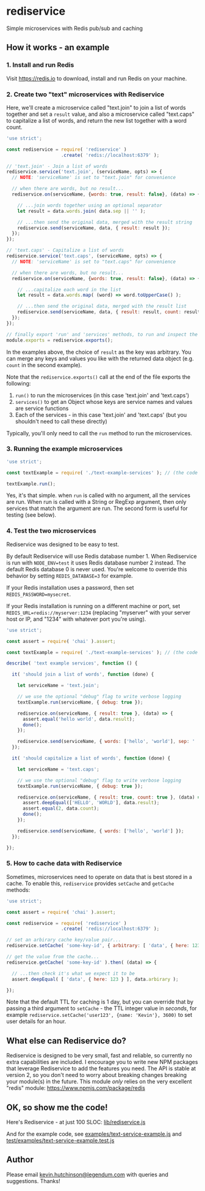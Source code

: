 # rediservice

Simple microservices with Redis pub/sub and caching


## How it works - an example

### 1. Install and run Redis

Visit https://redis.io to download, install and run Redis on your machine.


### 2. Create two "text" microservices with Rediservice

Here, we'll create a microservice called "text.join" to join a list of words together and set a `result` value, and also a microservice called "text.caps" to capitalize a list of words, and return the new list together with a word count.

```javascript
'use strict';

const rediservice = require( 'rediservice' )
                    .create( 'redis://localhost:6379' );

// 'text.join' - Join a list of words
rediservice.service('text.join', (serviceName, opts) => {
  // NOTE: 'serviceName' is set to "text.join" for convenience

  // when there are words, but no result...
  rediservice.on(serviceName, {words: true, result: false}, (data) => {

    // ...join words together using an optional separator
    let result = data.words.join( data.sep || '' );

    // ...then send the original data, merged with the result string
    rediservice.send(serviceName, data, { result: result });
  });
});

// 'text.caps' - Capitalize a list of words
rediservice.service('text.caps', (serviceName, opts) => {
  // NOTE: 'serviceName' is set to "text.caps" for convenience

  // when there are words, but no result...
  rediservice.on(serviceName, {words: true, result: false}, (data) => {

    // ...capitalize each word in the list
    let result = data.words.map( (word) => word.toUpperCase() );

    // ...then send the original data, merged with the result list
    rediservice.send(serviceName, data, { result: result, count: result.length });
  });
});

// finally export 'run' and 'services' methods, to run and inspect the services 
module.exports = rediservice.exports();
```

In the examples above, the choice of `result` as the key was arbitrary. You can merge any keys and values you like with the returned data object (e.g. `count` in the second example).

Note that the `rediservice.exports()` call at the end of the file exports the following:

1. `run()` to run the microservices (in this case 'text.join' and 'text.caps')
2. `services()` to get an Object whose keys are service names and values are service functions
3. Each of the services - in this case 'text.join' and 'text.caps' (but you shouldn't need to call these directly)

Typically, you'll only need to call the `run` method to run the microservices.


### 3. Running the example microservices

```javascript
'use strict';

const textExample = require( './text-example-services' ); // (the code above)

textExample.run();
```

Yes, it's that simple. when `run` is called with no argument, all the services are run. When run is called with a String or RegExp argument, then only services that match the argument are run. The second form is useful for testing (see below).

### 4. Test the two microservices

Rediservice was designed to be easy to test.

By default Rediservice will use Redis database number 1. When Rediservice is run with `NODE_ENV=test` it uses Redis database number 2 instead. The default Redis database 0 is never used. You're welcome to override this behavior by setting `REDIS_DATABASE=3` for example.

If your Redis installation uses a password, then set `REDIS_PASSWORD=mysecret`.

If your Redis installation is running on a different machine or port, set `REDIS_URL=redis://myserver:1234` (replacing "myserver" with your server host or IP, and "1234" with whatever port you're using).

```javascript
'use strict';

const assert = require( 'chai' ).assert;

const textExample = require( './text-example-services' ); // (the code above)

describe( 'text example services', function () {

  it( 'should join a list of words', function (done) {

    let serviceName = 'text.join';

    // we use the optional "debug" flag to write verbose logging
    textExample.run(serviceName, { debug: true });

    rediservice.on(serviceName, { result: true }, (data) => {
      assert.equal('hello world', data.result);
      done();
    });

    rediservice.send(serviceName, { words: ['hello', 'world'], sep: ' ' });
  });

  it( 'should capitalize a list of words', function (done) {

    let serviceName = 'text.caps';

    // we use the optional "debug" flag to write verbose logging
    textExample.run(serviceName, { debug: true });

    rediservice.on(serviceName, { result: true, count: true }, (data) => {
      assert.deepEqual(['HELLO', 'WORLD'], data.result);
      assert.equal(2, data.count);
      done();
    });

    rediservice.send(serviceName, { words: ['hello', 'world'] });
  });

});
```


### 5. How to cache data with Rediservice

Sometimes, microservices need to operate on data that is best stored in a cache.
 To enable this, `rediservice` provides `setCache` and `getCache` methods:

```javascript
'use strict';

const assert = require( 'chai' ).assert;

const rediservice = require( 'rediservice' )
                    .create( 'redis://localhost:6379' );

// set an arbirary cache key/value pair...
rediservice.setCache( 'some-key-id', { arbitrary: [ 'data', { here: 123 } ] } );

// get the value from the cache...
rediservice.getCache( 'some-key-id' ).then( (data) => {

  // ...then check it's what we expect it to be
  assert.deepEqual( [ 'data', { here: 123 } ], data.arbirary ); 

});
```

Note that the default TTL for caching is 1 day, but you can override that by passing a third argument to `setCache` - the TTL integer value in *seconds*, for example `rediservice.setCache('user123', {name: 'Kevin'}, 3600)` to set user details for an hour.


## What else can Rediservice do?

Rediservice is designed to be very small, fast and reliable, so currently no extra capabilities are included. I encourage you to write new NPM packages that leverage Rediservice to add the features you need. The API is stable at version 2, so you don't need to worry about breaking changes breaking your module(s) in the future. This module *only* relies on the very excellent "redis" module: https://www.npmjs.com/package/redis


## OK, so show me the code!

Here's Rediservice - at just 100 SLOC: [lib/rediservice.js](lib/rediservice.js)

And for the example code, see [examples/text-service-example.js](examples/text-service-example.js) and [test/examples/text-service-example.test.js](test/examples/text-service-example.test.js)


## Author

Please email kevin.hutchinson@legendum.com with queries and suggestions. Thanks!
